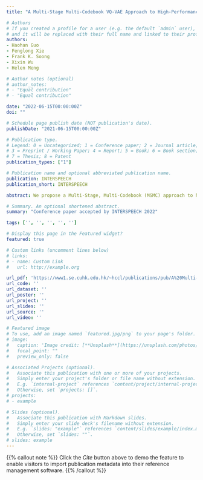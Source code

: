 ```yaml
---
title: "A Multi-Stage Multi-Codebook VQ-VAE Approach to High-Performance Neural TTS"

# Authors
# If you created a profile for a user (e.g. the default `admin` user), write the username (folder name) here 
# and it will be replaced with their full name and linked to their profile.
authors:
- Haohan Guo
- Fenglong Xie
- Frank K. Soong
- Xixin Wu
- Helen Meng

# Author notes (optional)
# author_notes:
# - "Equal contribution"
# - "Equal contribution"

date: "2022-06-15T00:00:00Z"
doi: ""

# Schedule page publish date (NOT publication's date).
publishDate: "2021-06-15T00:00:00Z"

# Publication type.
# Legend: 0 = Uncategorized; 1 = Conference paper; 2 = Journal article;
# 3 = Preprint / Working Paper; 4 = Report; 5 = Book; 6 = Book section;
# 7 = Thesis; 8 = Patent
publication_types: ["1"]

# Publication name and optional abbreviated publication name.
publication: INTERSPEECH
publication_short: INTERSPEECH

abstract: We propose a Multi-Stage, Multi-Codebook (MSMC) approach to high performance neural TTS synthesis. A vector-quantized, variational autoencoder (VQ-VAE) based feature analyzer is used to encode Mel spectrograms of speech training data by down-sampling progressively in multiple stages into MSMC Representations (MSMCRs) with different time resolutions, and quantizing them with multiple VQ codebooks, respectively. Multi-stage predictors are trained to map the input text sequence to MSMCRs progressively by minimizing a combined loss of the reconstruction Mean Square Error (MSE) and “triplet loss”. In synthesis, the neural vocoder converts the predicted MSMCRs into final speech waveforms. The proposed approach is trained and tested with an English TTS database of 16 hours by a female speaker. The proposed TTS achieves an MOS score of 4.41, which outperforms the baseline with an MOS of 3.62. Compact versions of the proposed TTS with much less parameters can still preserve high MOS scores. Ablation studies show that both multiple stages and multiple codebooks are effective for achieving high TTS performance.

# Summary. An optional shortened abstract.
summary: "Conference paper accepted by INTERSPEECH 2022"

tags: ['', '', '', '', '']

# Display this page in the Featured widget?
featured: true

# Custom links (uncomment lines below)
# links:
# - name: Custom Link
#   url: http://example.org

url_pdf: 'https://www1.se.cuhk.edu.hk/~hccl/publications/pub/A%20Multi-Stage%20Multi-Codebook.pdf'
url_code: ''
url_dataset: ''
url_poster: ''
url_project: ''
url_slides: ''
url_source: ''
url_video: ''

# Featured image
# To use, add an image named `featured.jpg/png` to your page's folder. 
# image:
#   caption: 'Image credit: [**Unsplash**](https://unsplash.com/photos/pLCdAaMFLTE)'
#   focal_point: ""
#   preview_only: false

# Associated Projects (optional).
#   Associate this publication with one or more of your projects.
#   Simply enter your project's folder or file name without extension.
#   E.g. `internal-project` references `content/project/internal-project/index.md`.
#   Otherwise, set `projects: []`.
# projects:
# - example

# Slides (optional).
#   Associate this publication with Markdown slides.
#   Simply enter your slide deck's filename without extension.
#   E.g. `slides: "example"` references `content/slides/example/index.md`.
#   Otherwise, set `slides: ""`.
# slides: example
---
```


<!-- {{% callout note %}}
Create your slides in Markdown - click the *Slides* button to check out the example.
{{% /callout %}} -->

{{% callout note %}}
Click the *Cite* button above to demo the feature to enable visitors to import publication metadata into their reference management software.
{{% /callout %}}